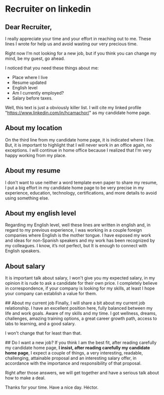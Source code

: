 # Recruiter on linkedin

## Dear Recruiter,

I really appreciate your time and your effort in reaching out to me. These lines I wrote for help us and avoid wasting our very precious time. 

Right now I’m not looking for a new job, but if you think you can change my mind, be my guest, go ahead.

I noticed that you need these things about me:
- Place where I live
- Resume updated
- English level
- Am I currently employed?
- Salary before taxes.

Well, this text is just a obviously killer list. I will cite my linked profile "https://www.linkedin.com/in/hcamachor/" as my candidate home page.

## About my location
On the third line from my candidate home page, it is indicated where I live. But, it is important to highlight that I will never work in an office again, no exceptions. I will continue in home office because I realized that I'm very happy working from my place.

## About my resume
I don't want to use neither a word template even paper to share my resume, I put a big effort in my candidate home page to be very precise in my experience, education, technology, certifications, and more details to avoid using something else.

## About my english level
Regarding my English level, well these lines are written in english and, in regard to my previous experience, I was working in a couple foreign companies where English is the mother tongue. I have exposed my work and ideas for non-Spanish speakers and my work has been recognized by my colleagues. I know, it’s not perfect, but It is enough to connect with English speakers.

## About salary
It is important talk about salary, I won't give you my expected salary, in my opinion it is rude to ask a candidate for their own price. I completely believe in correspondence, if your company is looking for my skills, at least I hope your company can establish a value for them.

## About my current job
Finally, I will share a bit about my current job relationship. I have an excellent position here, fully balanced between my life and work goals. Aware of my skills and my time. I got wellness, dreams, challenges, amazing training options, a great career growth path, access to labs to learning,  and a good salary.

I won't change that for least than that. 

## Do I want a new job?
If you think I am the best fit, after reading carefully my candidate home page, **I insist, after reading carefully my candidate home page**, I expect a couple of things, a very interesting, readable, challenging, attainable proposal and an interesting salary offer, in accordance with the importance and responsibility of that proposal.

Right after those answers, we will get together and have a serious talk about how to make a deal.

Thanks for your time. Have a nice day.
Héctor.

